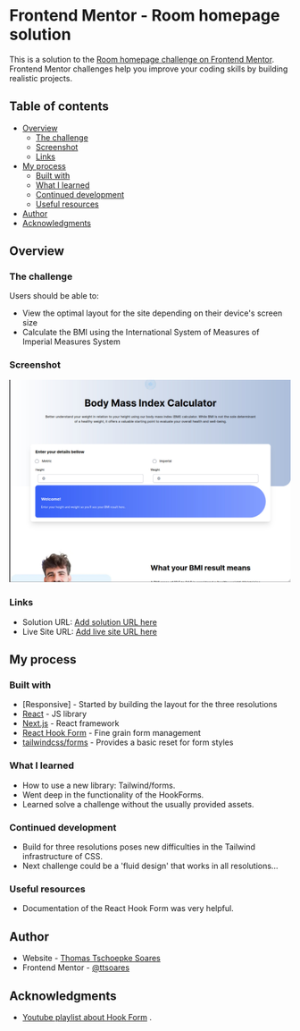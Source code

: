 # Frontend Mentor - Room homepage solution

This is a solution to the [Room homepage challenge on Frontend Mentor](https://www.frontendmentor.io/challenges/body-mass-index-calculator-brrBkfSz1T). Frontend Mentor challenges help you improve your coding skills by building realistic projects.

## Table of contents

- [Overview](#overview)
  - [The challenge](#the-challenge)
  - [Screenshot](#screenshot)
  - [Links](#links)
- [My process](#my-process)
  - [Built with](#built-with)
  - [What I learned](#what-i-learned)
  - [Continued development](#continued-development)
  - [Useful resources](#useful-resources)
- [Author](#author)
- [Acknowledgments](#acknowledgments)

## Overview

### The challenge

Users should be able to:

- View the optimal layout for the site depending on their device's screen size
- Calculate the BMI using the International System of Measures of Imperial Measures System

### Screenshot

![](./screenshot.jpg)

### Links

- Solution URL: [Add solution URL here](https://github.com/ttsoares/bm-index)
- Live Site URL: [Add live site URL here](https://bm-index.vercel.app/)

## My process

### Built with

- [Responsive] - Started by building the layout for the three resolutions
- [React](https://reactjs.org/) - JS library
- [Next.js](https://nextjs.org/) - React framework
- [React Hook Form](https://www.npmjs.com/package/react-hook-form) - Fine grain form management
- [tailwindcss/forms](https://www.npmjs.com/package/@tailwindcss/forms) - Provides a basic reset for form styles

### What I learned

- How to use a new library: Tailwind/forms.
- Went deep in the functionality of the HookForms.
- Learned solve a challenge without the usually provided assets.

### Continued development

- Build for three resolutions poses new difficulties in the Tailwind infrastructure of CSS.
- Next challenge could be a 'fluid design' that works in all resolutions...

### Useful resources

- Documentation of the React Hook Form was very helpful.

## Author

- Website - [Thomas Tschoepke Soares](https://www.linkedin.com/in/thomas-soares-6791781b/)
- Frontend Mentor - [@ttsoares](https://www.frontendmentor.io/profile/ttsoares)

## Acknowledgments

- [Youtube playlist about Hook Form](https://youtu.be/KejZXxFCe2k) .
